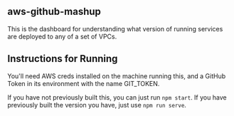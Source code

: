 
## aws-github-mashup
This is the dashboard for understanding what version of running services are deployed to any of a set of VPCs.

## Instructions for Running
You'll need AWS creds installed on the machine running this, and a GitHub Token in its environment with the name GIT_TOKEN. 

If you have not previously built this, you can just run ```npm start```.  If you have previously built the version you have, just use ```npm run serve```.




